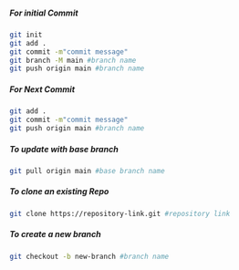 ##### For initial Commit

```bash
git init
git add .
git commit -m"commit message"
git branch -M main #branch name
git push origin main #branch name
```

##### For Next Commit

```bash
git add .
git commit -m"commit message"
git push origin main #branch name
```

##### To update with base branch

```bash
git pull origin main #base branch name
```

##### To clone an existing Repo

```bash
git clone https://repository-link.git #repository link
```

##### To create a new branch

```bash
git checkout -b new-branch #branch name
```
